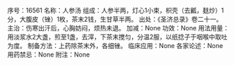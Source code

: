 序号：16561
名称：人参汤
组成：人参半两，灯心1小束，枳壳（去瓤，麸炒）1分，大腹皮（锉）1枚，茶末2钱，生甘草半两。
出处：《圣济总录》卷二十一。
主治：伤寒出汗后，心胸妨闷，烦热未退。
加减：None
功效：None
用法用量：用淡浆水2大盏，煎至1盏，去滓，下茶末搅匀，分温2服，以纸捻子于咽喉中取吐为度。
制备方法：上药除茶末外，各细锉。
临床应用：None
各家论述：None
用药禁忌：None
附注：None

